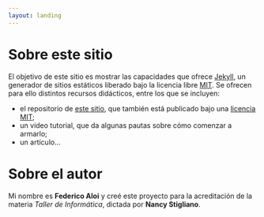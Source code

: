 ```yaml
---
layout: landing
---
```


# Sobre este sitio

El objetivo de este sitio es mostrar las capacidades que ofrece [Jekyll](https://jekyllrb.com/), un generador de sitios estáticos liberado bajo la  licencia libre [MIT](https://es.wikipedia.org/wiki/Licencia_MIT). Se ofrecen para ello distintos recursos didácticos, entre los que se incluyen:

* el repositorio de [este sitio](https://github.com/faloi/informatica-juanb/settings), que también está publicado bajo una [licencia MIT]([MIT](https://es.wikipedia.org/wiki/Licencia_MIT));
* un video tutorial, que da algunas pautas sobre cómo comenzar a armarlo;
* un artículo...


# Sobre el autor

Mi nombre es **Federico Aloi** y creé este proyecto para la acreditación de la materia _Taller de Informática_, dictada por **Nancy Stigliano**.
